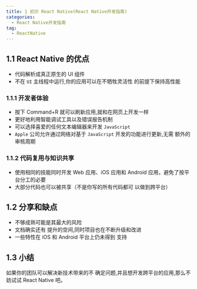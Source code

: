 ```yaml
---
title: 1 初识 React Native(React Native开发指南)
categories:
  - React Native开发指南
tag:
  - ReactNative
---
```


## 1.1 React Native 的优点
+ 代码解析成真正原生的 UI 组件
+ 不在 `UI` 主线程中运行,你的应用可以在不牺牲灵活性 的前提下保持高性能

### 1.1.1 开发者体验
+ 按下 Command+R 就可以刷新应用,就和在网页上开发一样
+ 更好地利用智能调试工具以及错误报告机制
+ 可以选择喜爱的任何文本编辑器来开发 `JavaScript`
+ `Apple` 公司允许通过网络对基于 `JavaScript` 开发的功能进行更新,无需 额外的审核周期

### 1.1.2 代码复用与知识共享
+ 使用相同的技能同时开发 Web 应用、iOS 应用和 Android 应用，避免了按平台分工的必要
+ 大部分代码也可以被共享（不是你写的所有代码都可 以做到跨平台）

## 1.2 分享和缺点
+ 不够成熟可能是其最大的风险
+ 文档确实还有 提升的空间,同时项目也在不断升级和改进
+ 一些特性在 iOS 和 Android 平台上仍未得到 支持

## 1.3 小结
如果你的团队可以解决新技术带来的不 确定问题,并且想开发跨平台的应用,那么不妨试试 React Native 吧。


